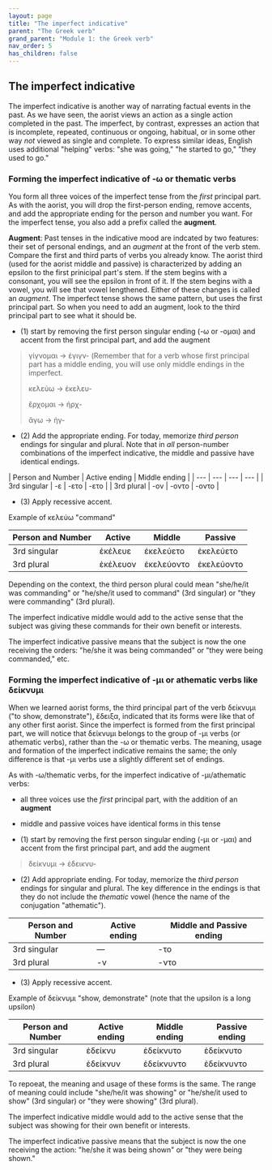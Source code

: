 ```yaml
---
layout: page
title: "The imperfect indicative"
parent: "The Greek verb"
grand_parent: "Module 1: the Greek verb"
nav_order: 5
has_children: false
---
```


## The imperfect indicative

The imperfect indicative is another way of narrating factual events in the past. 
As we have seen, the aorist views an action as a single action completed in the past. 
The imperfect, by contrast, expresses an action that is incomplete, repeated, continuous or ongoing, habitual, or in some other way *not* viewed as single and complete. To express similar ideas, English uses additional "helping" verbs: "she was going," "he started to go," "they used to go."


### Forming the imperfect indicative of -ω or thematic verbs

You form all three voices of the imperfect tense from the *first* principal part.  As with the aorist, you will drop the first-person ending, remove accents, and add the appropriate ending for the person and number you want. For the imperfect tense, you also add a prefix called the **augment**.


**Augment**:  Past tenses in the indicative mood are indcated by two features: their set of personal endings, and an *augment* at the front of the verb stem.  Compare the first and third parts of verbs you already know. The aorist third (used for the aorist middle and passive) is characterized by adding an epsilon to the first prinicipal part's stem. If the stem begins with a consonant, you will see the epsilon in front of it. If the stem begins with a vowel, you will see that vowel lengthened. Either of these changes is called an *augment*. The imperfect tense shows the same pattern, but uses the first principal part. So when you need to add an augment, look to the third principal part to see what it should be. 

- (1) start by removing the first person singular ending (-ω or -ομαι) and accent from the first principal part, and add the augment 

> γίγνομαι -> ἐγιγν- (Remember that for a verb whose first principal part has a middle ending, you will use only middle endings in the imperfect.
>
> κελεύω -> ἐκελευ-
>
> ἔρχομαι -> ἠρχ-
>
> ἄγω -> ἠγ-


- (2) Add the appropriate ending.  For today, memorize *third person* endings for singular and plural.  Note that in *all* person-number combinations of the imperfect indicative, the middle and passive have identical endings.

| Person and Number | Active ending | Middle  ending |
| --- | --- | --- | --- |
| 3rd singular |  -ε | -ετο | -ετο |
| 3rd plural | -ον | -οντο | -οντο |


- (3) Apply recessive accent.  

Example of κελεύω "command"

| Person and Number | Active | Middle | Passive |
| --- | --- | --- | --- |
| 3rd singular |  ἐκέλευε  | ἐκελεύετο | ἐκελεύετο |
| 3rd plural | ἐκέλευον | ἐκελεύοντο | ἐκελεύοντο |

Depending on the context, the third person plural could mean "she/he/it was commanding" or "he/she/it used to command" (3rd singular) or "they were commanding" (3rd plural).

The imperfect indicative middle would add to the active sense that the subject was giving these commands for their own benefit or interests.

The imperfect indicative passive means that the subject is now the one receiving the orders: "he/she it was being commanded" or "they were being commanded," etc.



### Forming the imperfect indicative of -μι or athematic verbs like δείκνυμι 


When we learned aorist forms, the third principal part of the verb δείκνυμι ("to show, demonstrate"), ἔδειξα, indicated that its forms were like that of any other first aorist. Since the imperfect is formed from the first principal part, we will notice that δείκνυμι belongs to the group of -μι verbs (or athematic verbs), rather than the -ω or thematic verbs. The meaning, usage and formation of the imperfect indicative remains the same; the only difference is that -μι verbs use a slightly different set of endings.

As with -ω/thematic verbs, for the imperfect indicative of -μι/athematic verbs:

- all three voices use the *first* principal part, with the addition of an **augment**
- middle and passive voices have identical forms in this tense

- (1) start by removing the first person singular ending (-μι or -μαι) and accent from the first principal part, and add the augment 

> δείκνυμι  -> ἐδεικνυ-


- (2) Add appropriate ending.  For today, memorize the *third person* endings for singular and plural. The key difference in the endings is that they do not include the *thematic* vowel (hence the name of the conjugation "athematic").

| Person and Number | Active ending | Middle and Passive ending |
| --- | --- | --- |
| 3rd singular |  — | -το |
| 3rd plural | -ν | -ντο |


- (3) Apply recessive accent.  

Example of δείκνυμι "show, demonstrate" (note that the upsilon is a long upsilon)

| Person and Number | Active ending | Middle ending | Passive ending |
| --- | --- | --- | --- |
| 3rd singular |  ἐδείκνυ  | ἐδείκνυτο  | ἐδείκνυτο |
| 3rd plural | ἐδείκνυν  | ἐδείκνυντο  | ἐδείκνυντο |

To repoeat, the meaning and usage of these forms is the same. The range of meaning could include  "she/he/it was showing" or "he/she/it used to show" (3rd singular) or "they were showing" (3rd plural).

The imperfect indicative middle would add to the active sense that the subject was showing for their own benefit or interests.

The imperfect indicative passive means that the subject is now the one receiving the action: "he/she it was being shown" or "they were being shown."
